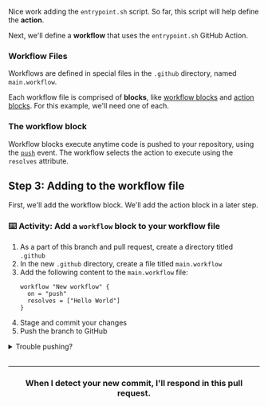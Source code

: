 Nice work adding the `entrypoint.sh` script. So far, this script will help define the **action**.

Next, we'll define a **workflow** that uses the `entrypoint.sh` GitHub Action.

### Workflow Files
Workflows are defined in special files in the `.github` directory, named `main.workflow`.

Each workflow file is comprised of **blocks**, like [workflow blocks](https://developer.github.com/actions/creating-workflows/workflow-configuration-options/#workflow-blocks) and [action blocks](https://developer.github.com/actions/creating-workflows/workflow-configuration-options/#action-blocks). For this example, we'll need one of each.

### The workflow block

Workflow blocks execute anytime code is pushed to your repository, using the [`push`](https://developer.github.com/v3/activity/events/types/#pushevent) event. The workflow selects the action to execute using the `resolves` attribute.

## Step 3: Adding to the workflow file

First, we'll add the workflow block. We'll add the action block in a later step.

### :keyboard: Activity: Add a `workflow` block to your workflow file

1. As a part of this branch and pull request, create a directory titled `.github`
1. In the new `.github` directory, create a file titled `main.workflow`
1. Add the following content to the `main.workflow` file:
    ```hcl
    workflow "New workflow" {
      on = "push"
      resolves = ["Hello World"]
    }
    ```
1. Stage and commit your changes
1. Push the branch to GitHub

<details><summary>Trouble pushing?</summary>

The `main.workflow` file cannot edited using an integration. Try editing the file using the web interface, or your command line.

It is possible that you are using an integration (like GitHub Desktop or any other tool that authenticates as you and pushes on your behalf) if you receive a message like the one below:

```shell
To https://github.com/your-username/your-repo.git
 ! [remote rejected] your-branch -> your-branch (refusing to allow an integration to update main.workflow)
error: failed to push some refs to 'https://github.com/your-username/your-repo.git'
```
</details>
<br />

<hr>
<h3 align="center">When I detect your new commit, I'll respond in this pull request.</h3>
